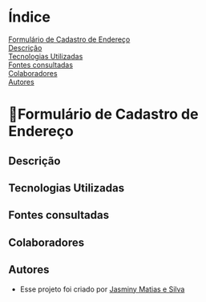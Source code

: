 # Índice 

[Formulário de Cadastro de Endereço]()  
[Descrição](#descri%C3%A7%C3%A3o)  
[Tecnologias Utilizadas](#tecnologias-utilizadas)  
[Fontes consultadas](#fontes-consultadas)  
[Colaboradores](#colaboradores)  
[Autores](#autores)  

# 📌Formulário de Cadastro de Endereço

 ## Descrição

 ## Tecnologias Utilizadas

 ## Fontes consultadas

 ## Colaboradores

 ## Autores
 * Esse projeto foi criado por [Jasminy Matias e Silva](https://github.com/jamybr)
